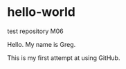 # hello-world
test repository M06

Hello. My name is Greg.

This is my first attempt at using GitHub.
